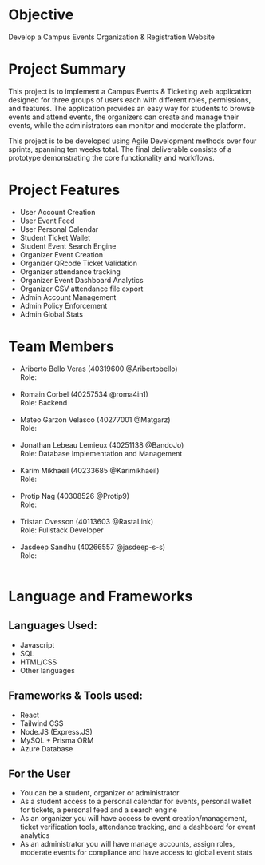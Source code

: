 # Objective
Develop a Campus Events Organization & Registration Website

# Project Summary
This project is to implement a Campus Events & Ticketing web application designed for three groups of users each with different roles, permissions, and features. The application provides an easy way for students to browse events and attend events, the organizers can create and manage their events, while the administrators can monitor and moderate the platform. 

This project is to be developed using Agile Development methods over four sprints, spanning ten weeks total. The final deliverable consists of a prototype demonstrating the core functionality and workflows.

# Project Features 
  - User Account Creation
  - User Event Feed
  - User Personal Calendar
  - Student Ticket Wallet
  - Student Event Search Engine
  - Organizer Event Creation
  - Organizer QRcode Ticket Validation
  - Organizer attendance tracking
  - Organizer Event Dashboard Analytics
  - Organizer CSV attendance file export 
  - Admin Account Management
  - Admin Policy Enforcement
  - Admin Global Stats 
  
# Team Members
- Ariberto Bello Veras (40319600 @Aribertobello)<br>
Role: <br><br>
- Romain Corbel (40257534 @roma4in1)<br>
Role: Backend <br><br>
- Mateo Garzon Velasco (40277001 @Matgarz)<br>
Role: <br><br>
- Jonathan Lebeau Lemieux (40251138 @BandoJo)<br>
Role: Database Implementation and Management <br> <br>
- Karim Mikhaeil (40233685 @Karimikhaeil)<br>
Role: <br><br>
- Protip Nag (40308526 @Protip9)<br>
Role: <br><br>
- Tristan Ovesson (40113603 @RastaLink)<br>
Role: Fullstack Developer <br><br>
- Jasdeep Sandhu (40266557 @jasdeep-s-s)<br>
Role: <br><br>

# Language and Frameworks
## Languages Used:
- Javascript
- SQL
- HTML/CSS
- Other languages

## Frameworks & Tools used:
- React
- Tailwind CSS
- Node.JS (Express.JS)
- MySQL + Prisma ORM
- Azure Database

## For the User
  - You can be a student, organizer or administrator
  - As a student access to a personal calendar for events, personal wallet for tickets, a personal feed and a search engine
  - As an organizer you will have access to event creation/management, ticket verification tools, attendance tracking, and a dashboard for event analytics
  - As an administrator you will have manage accounts, assign roles, moderate events for compliance and have access to global event stats
  
